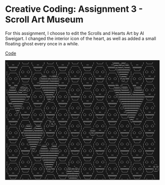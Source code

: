 # Creative Coding: Assignment 3 - Scroll Art Museum
For this assignment, I choose to edit the Scrolls and Hearts Art by Al Sweigart. I changed the interior icon of the heart, as well as added a small floating ghost every once in a while.

[Code](skullsheartsghosts.py)

<img src="skullsheartsghosts.png" width="500" alt="This is a screenshot of the edited code that I created based upon Al Sweigart's art from the Scroll Art Museum.">
